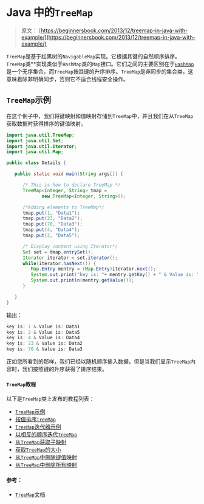 # Java 中的`TreeMap`

> 原文： [https://beginnersbook.com/2013/12/treemap-in-java-with-example/](https://beginnersbook.com/2013/12/treemap-in-java-with-example/)

`TreeMap`是基于红黑树的`NavigableMap`实现。它根据其键的自然顺序排序。
`TreeMap`类**实现类似于`HashMap`类的`Map`接口。它们之间的主要区别在于[`HashMap`](https://beginnersbook.com/2013/12/hashmap-in-java-with-example/)是一个无序集合，而`TreeMap`按其键的升序排序。`TreeMap`是非同步的集合类，这意味着除非明确同步，否则它不适合线程安全操作。

## `TreeMap`示例

在这个例子中，我们将键映射和值映射存储到`TreeMap`中，并且我们在从`TreeMap`获取数据时获得排序的键值映射。

```java
import java.util.TreeMap;
import java.util.Set;
import java.util.Iterator;
import java.util.Map;

public class Details {

   public static void main(String args[]) {

      /* This is how to declare TreeMap */
      TreeMap<Integer, String> tmap = 
             new TreeMap<Integer, String>();

      /*Adding elements to TreeMap*/
      tmap.put(1, "Data1");
      tmap.put(23, "Data2");
      tmap.put(70, "Data3");
      tmap.put(4, "Data4");
      tmap.put(2, "Data5");

      /* Display content using Iterator*/
      Set set = tmap.entrySet();
      Iterator iterator = set.iterator();
      while(iterator.hasNext()) {
         Map.Entry mentry = (Map.Entry)iterator.next();
         System.out.print("key is: "+ mentry.getKey() + " & Value is: ");
         System.out.println(mentry.getValue());
      }

   }
}
```

输出：

```java
key is: 1 & Value is: Data1
key is: 2 & Value is: Data5
key is: 4 & Value is: Data4
key is: 23 & Value is: Data2
key is: 70 & Value is: Data3
```

正如您所看到的那样，我们已经以随机顺序插入数据，但是当我们显示`TreeMap`内容时，我们按照键的升序获得了排序结果。

#### `TreeMap`教程

以下是`TreeMap`类上发布的教程列表：

*   [`TreeMap`示例](https://beginnersbook.com/2013/12/treemap-in-java-with-example/ "TreeMap in Java with Example")
*   [按值排序`TreeMap`](https://beginnersbook.com/2014/07/how-to-sort-a-treemap-by-value-in-java/ "How to sort a TreeMap by value in java")
*   [`TreeMap`迭代器示例](https://beginnersbook.com/2014/07/treemap-iterator-example-java/)
*   [以相反的顺序迭代`TreeMap`](https://beginnersbook.com/2014/07/how-to-iterate-treemap-in-reverse-order-in-java/)
*   [从`TreeMap`获取子映射](https://beginnersbook.com/2014/07/how-to-get-the-sub-map-from-treemap-example-java/) 
*   [获取`TreeMap`的大小](https://beginnersbook.com/2014/07/how-to-get-the-size-of-treemap-example-java/)
*   [从`TreeMap`中删除键值映射](https://beginnersbook.com/2014/07/remove-key-value-mapping-from-treemap-example/) 
*   [从`TreeMap`中删除所有映射](https://beginnersbook.com/2014/07/remove-all-mappings-from-treemap-example-java/) 

#### 参考：

*   [`TreeMap`文档](https://docs.oracle.com/javase/7/docs/api/java/util/TreeMap.html)